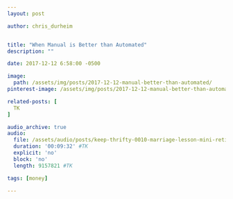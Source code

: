 ```yaml
---
layout: post

author: chris_durheim


title: "When Manual is Better than Automated"
description: ""

date: 2017-12-12 6:58:00 -0500

image:
  path: /assets/img/posts/2017-12-12-manual-better-than-automated/
pinterest-image: /assets/img/posts/2017-12-12-manual-better-than-automated/

related-posts: [
  TK
]

audio_archive: true
audio:
  file: /assets/audio/posts/keep-thrifty-0010-marriage-lesson-mini-retirement.mp3 #TK
  duration: '00:09:32' #TK
  explicit: 'no'
  block: 'no'
  length: 9157821 #TK

tags: [money]

---
```

